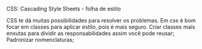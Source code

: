 CSS: Cascading Style Sheets  - folha de estilo

CSS te dá muitas possibilidades para resolver os problemas.
Em css é bom focar em classes para aplicar estilo, pois é mais seguro.
Criar classes mais enxutas para dividir as responsabilidades assim você pode reusar;
Padronizar nomenclaturas;

